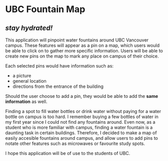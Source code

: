 # UBC Fountain Map

## *stay hydrated!*

This application will pinpoint water fountains around UBC Vancouver campus.
These features will appear as a pin on a map, which users would be able to click on to gather more
specific information. Users will be able to create new pins on the map to mark any place on campus
of their choice.

Each selected pins would have information such as:
- a picture
- general location
- directions from the entrance of the building

Should the user choose to add a pin, they would be able to add the **same information** as well.

Finding a spot to fill water bottles or drink water without paying for a water bottle on campus is 
too hard. I remember buying a few bottles of water in my first year since I could
not find any fountains around. Even now, as a student who is more familiar with campus, 
finding a water fountain is a daunting task in certain buildings. Therefore, I decided to make a map of easily
accesible fountains around campus, and allow users to add pins to notate other features such as
microwaves or favourite study spots.

I hope this application will be of use to the students of UBC.